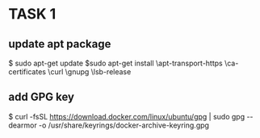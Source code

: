 # TASK 1
 ## update apt package
 $ sudo apt-get update
 $sudo apt-get install \apt-transport-https \ca-certificates \curl \gnupg \lsb-release
 
 ## add GPG key
$ curl -fsSL https://download.docker.com/linux/ubuntu/gpg | sudo gpg --dearmor -o /usr/share/keyrings/docker-archive-keyring.gpg
